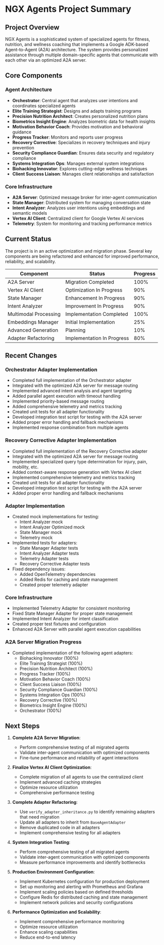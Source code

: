 # NGX Agents Project Summary

## Project Overview
NGX Agents is a sophisticated system of specialized agents for fitness, nutrition, and wellness coaching that implements a Google ADK-based Agent-to-Agent (A2A) architecture. The system provides personalized assistance through multiple domain-specific agents that communicate with each other via an optimized A2A server.

## Core Components

### Agent Architecture
- **Orchestrator**: Central agent that analyzes user intentions and coordinates specialized agents
- **Elite Training Strategist**: Designs and adapts training programs
- **Precision Nutrition Architect**: Creates personalized nutrition plans
- **Biometrics Insight Engine**: Analyzes biometric data for health insights
- **Motivation Behavior Coach**: Provides motivation and behavioral guidance
- **Progress Tracker**: Monitors and reports user progress
- **Recovery Corrective**: Specializes in recovery techniques and injury prevention
- **Security Compliance Guardian**: Ensures data security and regulatory compliance
- **Systems Integration Ops**: Manages external system integrations
- **Biohacking Innovator**: Explores cutting-edge wellness techniques
- **Client Success Liaison**: Manages client relationships and satisfaction

### Core Infrastructure
- **A2A Server**: Optimized message broker for inter-agent communication
- **State Manager**: Distributed system for managing conversation state
- **Intent Analyzer**: Analyzes user intentions using embeddings and semantic models
- **Vertex AI Client**: Centralized client for Google Vertex AI services
- **Telemetry**: System for monitoring and tracking performance metrics

## Current Status

The project is in an active optimization and migration phase. Several key components are being refactored and enhanced for improved performance, reliability, and scalability.

| Component | Status | Progress |
|-----------|--------|----------|
| A2A Server | Migration Completed | 100% |
| Vertex AI Client | Optimization In Progress | 90% |
| State Manager | Enhancement In Progress | 90% |
| Intent Analyzer | Improvement In Progress | 90% |
| Multimodal Processing | Implementation Completed | 100% |
| Embeddings Manager | Initial Implementation | 25% |
| Advanced Generation | Planning | 10% |
| Adapter Refactoring | Implementation In Progress | 80% |

## Recent Changes

### Orchestrator Adapter Implementation
- Completed full implementation of the Orchestrator adapter
- Integrated with the optimized A2A server for message routing
- Implemented advanced intent analysis and agent targeting
- Added parallel agent execution with timeout handling
- Implemented priority-based message routing
- Added comprehensive telemetry and metrics tracking
- Created unit tests for all adapter functionality
- Developed integration test script for testing with the A2A server
- Added proper error handling and fallback mechanisms
- Implemented response combination from multiple agents

### Recovery Corrective Adapter Implementation
- Completed full implementation of the Recovery Corrective adapter
- Integrated with the optimized A2A server for message routing
- Implemented specialized query type determination for injury, pain, mobility, etc.
- Added context-aware response generation with Vertex AI client
- Implemented comprehensive telemetry and metrics tracking
- Created unit tests for all adapter functionality
- Developed integration test script for testing with the A2A server
- Added proper error handling and fallback mechanisms

### Adapter Implementation
- Created mock implementations for testing:
  - Intent Analyzer mock
  - Intent Analyzer Optimized mock
  - State Manager mock
  - Telemetry mock
- Implemented tests for adapters:
  - State Manager Adapter tests
  - Intent Analyzer Adapter tests
  - Telemetry Adapter tests
  - Recovery Corrective Adapter tests
- Fixed dependency issues:
  - Added OpenTelemetry dependencies
  - Added Redis for caching and state management
  - Created proper telemetry adapter

### Core Infrastructure
- Implemented Telemetry Adapter for consistent monitoring
- Fixed State Manager Adapter for proper state management
- Implemented Intent Analyzer for intent classification
- Created proper test fixtures and configuration
- Enhanced A2A Server with parallel agent execution capabilities

### A2A Server Migration Progress
- Completed implementation of the following agent adapters:
  - Biohacking Innovator (100%)
  - Elite Training Strategist (100%)
  - Precision Nutrition Architect (100%)
  - Progress Tracker (100%)
  - Motivation Behavior Coach (100%)
  - Client Success Liaison (100%)
  - Security Compliance Guardian (100%)
  - Systems Integration Ops (100%)
  - Recovery Corrective (100%)
  - Biometrics Insight Engine (100%)
  - Orchestrator (100%)

## Next Steps

1. **Complete A2A Server Migration**:
   - Perform comprehensive testing of all migrated agents
   - Validate inter-agent communication with optimized components
   - Fine-tune performance and reliability of agent interactions

2. **Finalize Vertex AI Client Optimization**:
   - Complete migration of all agents to use the centralized client
   - Implement advanced caching strategies
   - Optimize resource utilization
   - Comprehensive performance testing

3. **Complete Adapter Refactoring**:
   - Use `verify_adapter_inheritance.py` to identify remaining adapters that need migration
   - Update all adapters to inherit from `BaseAgentAdapter`
   - Remove duplicated code in all adapters
   - Implement comprehensive testing for all adapters

4. **System Integration Testing**:
   - Perform comprehensive testing of all migrated agents
   - Validate inter-agent communication with optimized components
   - Measure performance improvements and identify bottlenecks

5. **Production Environment Configuration**:
   - Implement Kubernetes configuration for production deployment
   - Set up monitoring and alerting with Prometheus and Grafana
   - Implement scaling policies based on defined thresholds
   - Configure Redis for distributed caching and state management
   - Implement network policies and security configurations

6. **Performance Optimization and Scalability**:
   - Implement comprehensive performance monitoring
   - Optimize resource utilization
   - Enhance scaling capabilities
   - Reduce end-to-end latency
